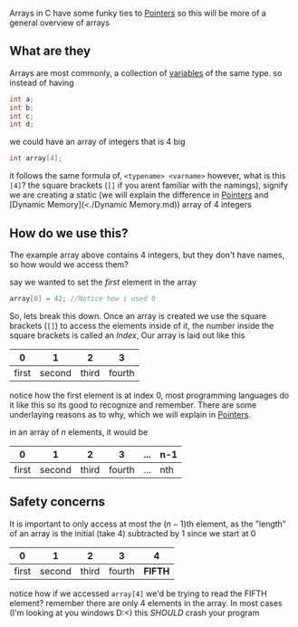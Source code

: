 Arrays in C have some funky ties to [Pointers](<./Pointers.md>) so this will be more of a general overview of arrays

## What are they
Arrays are most commonly, a collection of [variables](<./Variables.md>) of the same type. so instead of having

```c
int a;
int b;
int c;
int d;
```

we could have an array of integers that is 4 big
```c
int array[4];
```
it follows the same formula of, `<typename> <varname>` however, what is this `[4]`? the square brackets (`[]` if you arent familiar with the namings), signify we are creating a static (we will explain the difference in [Pointers](<./Pointers.md>) and [Dynamic Memory](<./Dynamic Memory.md)) array of 4 integers 

## How do we use this?
The example array above contains 4 integers, but they don't have names, so how would we access them?

say we wanted to set the *first* element in the array
```c
array[0] = 42; //Notice how i used 0
```

So, lets break this down. Once an array is created we use the square brackets (`[]`) to access the elements inside of it, the number inside the square brackets is called an *Index*, Our array is laid out like this

| 0 | 1 | 2 | 3 |
|---|---|---|---|
| first | second | third | fourth |

notice how the first element is at index 0, most programming languages do it like this so its good to recognize and remember. There are some underlaying reasons as to why, which we will explain in [Pointers](<./Pointers.md>). 

in an array of $n$ elements, it would be

| 0 | 1 | 2 | 3 | ... | n-1 |
| --- | --- | --- | --- | --- | --- |
| first | second | third | fourth | ... | nth |


## Safety concerns

It is important to only access at most the ($n-1$)th element, as the "length" of an array is the initial (take 4) subtracted by 1 since we start at 0

| 0 | 1 | 2 | 3 | 4 |
|---|---|---|---| --- |
| first | second | third | fourth | __**FIFTH**__ |
notice how if we accessed `array[4]` we'd be trying to read the FIFTH element? remember there are only 4 elements in the array. In most cases (I'm looking at you windows D:<) this *SHOULD* crash your program


